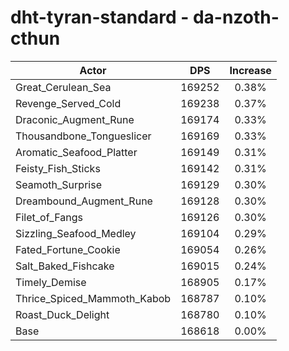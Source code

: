 # dht-tyran-standard - da-nzoth-cthun
| Actor | DPS | Increase |
|---|:---:|:---:|
|Great_Cerulean_Sea|169252|0.38%|
|Revenge_Served_Cold|169238|0.37%|
|Draconic_Augment_Rune|169174|0.33%|
|Thousandbone_Tongueslicer|169169|0.33%|
|Aromatic_Seafood_Platter|169149|0.31%|
|Feisty_Fish_Sticks|169142|0.31%|
|Seamoth_Surprise|169129|0.30%|
|Dreambound_Augment_Rune|169128|0.30%|
|Filet_of_Fangs|169126|0.30%|
|Sizzling_Seafood_Medley|169104|0.29%|
|Fated_Fortune_Cookie|169054|0.26%|
|Salt_Baked_Fishcake|169015|0.24%|
|Timely_Demise|168905|0.17%|
|Thrice_Spiced_Mammoth_Kabob|168787|0.10%|
|Roast_Duck_Delight|168780|0.10%|
|Base|168618|0.00%|
